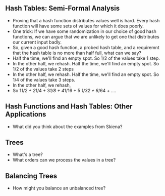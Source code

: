 Hash Tables: Semi-Formal Analysis
---------------------------------

* Proving that a hash function distributes values well is hard.  Every
  hash function will have some sets of values for which it does poorly.
* One trick: If we have some randomization in our choice of good
  hash functions, we can argue that we are unlikely to get one that
  distributes our current input badly.
* So, given a good hash function, a probed hash table, and a requiremnt
  that the hash table is no more than half full, what can we say?
* Half the time, we'll find an empty spot.   So 1/2 of the values take
  1 step.
* In the other half, we rehash.  Half the time, we'll find an empty spot.
  So 1/2 of the values take 2 steps
* In the other half, we rehash.  Half the time, we'll find an empty spot.
  So 1/4 of the values take 3 steps.
* In the other half, we rehash,
* So 1*1/2 + 2*1/4 + 3*1/8 + 4*1/16 + 5 *1/32 + 6*/64 + ....

Hash Functions and Hash Tables: Other Applications
--------------------------------------------------

* What did you think about the examples from Skiena?

Trees
-----

* What's a tree?
* What orders can we process the values in a tree?

Balancing Trees
---------------

* How might you balance an unbalanced tree?
